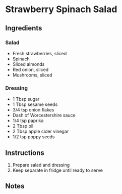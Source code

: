 # Strawberry Spinach Salad

## Ingredients
### Salad
- Fresh strawberries, sliced
- Spinach
- Sliced almonds
- Red onion, sliced
- Mushrooms, sliced

### Dressing
- 1 Tbsp sugar
- 1 Tbsp sesame seeds
- 3/4 tsp onion flakes
- Dash of Worcestershire sauce
- 1/4 tsp paprika
- 2 Tbsp oil
- 2 Tbsp apple cider vinegar
- 1/2 tsp poppy seeds

## Instructions
1. Prepare salad and dressing
2. Keep separate in fridge until ready to serve

## Notes
